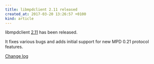 ```yaml
---
title: libmpdclient 2.11 released
created_at: 2017-03-20 13:26:57 +0100
kind: article
---
```


libmpdclient
[2.11](/download/libmpdclient/2/libmpdclient-2.11.tar.xz)
has been released.

It fixes various bugs and adds initial support for new MPD 0.21
protocol features.

[Change log](http://git.musicpd.org/cgit/master/libmpdclient.git/plain/NEWS?h=v2.11)
